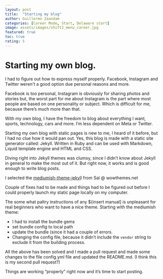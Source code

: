 ```yaml
---
layout: post
title:  "Starting my blog"
author: Guillermo Zaandam
categories: [Career Mode, Start, Delaware start]
image: assets/images/shift2_menu_career.jpg
featured: true
toc: true
rating: 5
---
```



# Starting my own blog.

I had to figure out how to express myself properly. Facebook, Instagram and Twitter weren't a good option due personal reasons and more.

Facebook is too personal, Instagram is obviously for sharing photos and stories but, the worst part for me about Instagram is the part where most people are based on one personality or subject. Which is difficult for me, because there’s much more than that.

With my own blog, I have the freedom to blog about everything I want, sports, technology, cars and more. I’m less dependent on Meta or Twitter.

Starting my own blog with static pages is new to me, I heard of it before, but I had no clue how it would pan out. Yes, this blog is made with a static site generator called: Jekyll.
Written in Ruby and can be used with Markdown, Liquid template engine and HTML and CSS.

Diving right into Jekyll themes was clumsy, since I didn’t know about Jekyll in general to make the most out of it. But right now, it works and is good enough to write blog posts.

I selected the [mediumish-theme-jekyl](https://github.com/wowthemesnet/mediumish-theme-jekyll)l from Sal @ wowthemes.net

Couple of fixes had to be made and things had to be figured out before I could properly launch my static page locally on my computer.

The some what paltry instructions of any ${insert manual] is unpleasant for real beginners who want to have a nice theme. Starting with the mediumish theme:

- I had to install the bundle gems
- set bundle config to local path
- update the bundle (since it had a couple of errors.
- Changing the config file, because it didn’t include the `vendor` string to exclude it from the building process.

All the above has been solved and I made a pull request and made some changes to the file config.yml file and updated the README.md. (I think this is my second pull request?)

Things are working “properly” right now and it’s time to start posting.